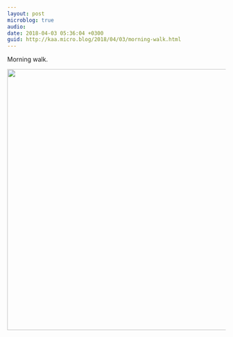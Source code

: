 ```yaml
---
layout: post
microblog: true
audio: 
date: 2018-04-03 05:36:04 +0300
guid: http://kaa.micro.blog/2018/04/03/morning-walk.html
---
```

Morning walk.

<img src="https://micro.kaa.bz/uploads/2018/95c0a750fa.jpg" width="600" height="600" />
